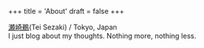 +++
title = 'About'
draft = false
+++


[瀬崎鵜](https://twitter.com/bluen_dpost)(Tei Sezaki) / Tokyo, Japan  
I just blog about my thoughts. Nothing more, nothing less.
